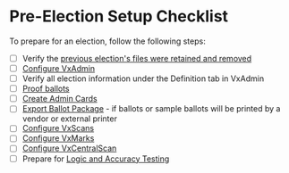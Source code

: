 # Pre-Election Setup Checklist

To prepare for an election, follow the following steps:

* [ ] Verify the [previous election's files were retained and removed](../after-election-night/retaining-and-removing-election-files.md)
* [ ] [Configure VxAdmin](configure-vxadmin.md)
* [ ] Verify all election information under the Definition tab in VxAdmin
* [ ] [Proof ballots](print-proofing-ballots.md)
* [ ] [Create Admin Cards](../hardware-setup/programming-cards.md)
* [ ] [Export Ballot Package](export-ballot-package.md) - if ballots or sample ballots will be printed by a vendor or external printer
* [ ] [Configure VxScans](../hardware-setup/configure-vxscan.md)
* [ ] [Configure VxMarks](../hardware-setup/configuring-and-operating-vxmark.md)
* [ ] [Configure VxCentralScan](configure-ballot-scanner.md)
* [ ] Prepare for [Logic and Accuracy Testing](../l-and-a-testing/l-and-a-checklist.md)
